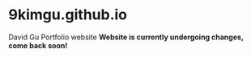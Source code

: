 # 9kimgu.github.io
David Gu Portfolio website
**Website is currently undergoing changes, come back soon!**
